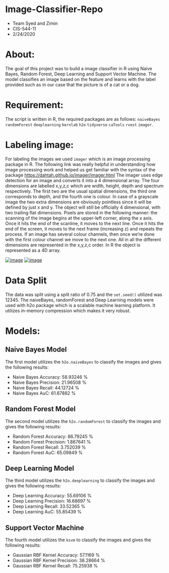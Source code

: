 # Image-Classifier-Repo

- Team Syed and Zimin
- CIS-544-11
- 2/24/2020

# About: 

The goal of this project was to build a image classifier in R using Naive Bayes, Random Forest, Deep Learning and Support Vector Machine. The model classifies an image based on the feature and learns with the label provided such as in our case that the picture is of a cat or a dog.

# Requirement:
The script is written in R, the required packages are as follows: `naiveBayes` `randomForest` `deeplearning` `kernlab` `h2o` `tidyverse` `caTools` `rvest` `imager`.

# Labeling image:
For labeling the images we used `imager` which is an image processing package in R. The following link was really helpful in understanding how image processing work and helped us get familiar with the syntax of the package https://dahtah.github.io/imager/imager.html
The imager uses edge detection for an image and converts it into a 4 dimensional array. The four dimensions are labelled x,y,z,c which are width, height, depth and spectrum respectively. The first two are the usual spatial dimensions, the third one corresponds to depth, and the fourth one is colour. In case of a grayscale image the two extra dimensions are obviously pointless since it will be defined by just x and y. The object will still be officially 4 dimensional, with two trailing flat dimensions. Pixels are stored in the following manner: the scanning of the image begins at the upper-left corner, along the x axis. Once it hits the end of the scanline, it moves to the next line. Once it hits the end of the screen, it moves to the next frame (increasing z) and repeats the process. If an image has several colour channels, then once we’re done with the first colour channel we move to the next one. All in all the different dimensions are represented in the x,y,z,c order. In R the object is represented as a 4D array.

<a href="https://ibb.co/K92NDWm"><img src="https://i.ibb.co/nD73BjR/image.png" alt="image" border="0"></a>
<a href="https://ibb.co/g6jyJC1"><img src="https://i.ibb.co/yVf0qJT/image.png" alt="image" border="0"></a>

# Data Split
The data was split using a split ratio of 0.75 and the `set.seed()` utilized was 12345. The naiveBayes, randomForest and Deep Learning models were used with h2o package which is a scalable machine learning platform. It utilizes in-memory compression which makes it very robust. 

# Models: 
## Naive Bayes Model
The first model utilizes the `h2o.naiveBayes` to classify the images and gives the following results:
- Naive Bayes Accuracy: 58.93246 %
- Naive Bayes Precision: 21.96508 %
- Naive Bayes Recall: 44.12724 %
- Naive Bayes AuC: 61.67882 %
## Random Forest Model
The second model utilizes the `h2o.randomForest` to classify the images and gives the following results:
- Random Forest Accuracy: 86.79245 %
- Random Forest Precision: 1.867641 %
- Random Forest Recall: 3.752039 %
- Random Forest AuC: 65.09849 %
## Deep Learning Model
The third model utilizes the `h2o.deeplearning` to classify the images and gives the following results:
- Deep Learning Accuracy: 55.69106 %
- Deep Learning Precision: 16.68697 %
- Deep Learning Recall: 33.52365 %
- Deep Learning AuC: 55.85439 %
## Support Vector Machine
The fourth model utilizes the `ksvm` to classify the images and gives the following results:
- Gaussian RBF Kernel Accuracy: 57.1169 %
- Gaussian RBF Kernel Precision: 38.28664 %
- Gaussian RBF Kernel Recall: 75.25938 %


